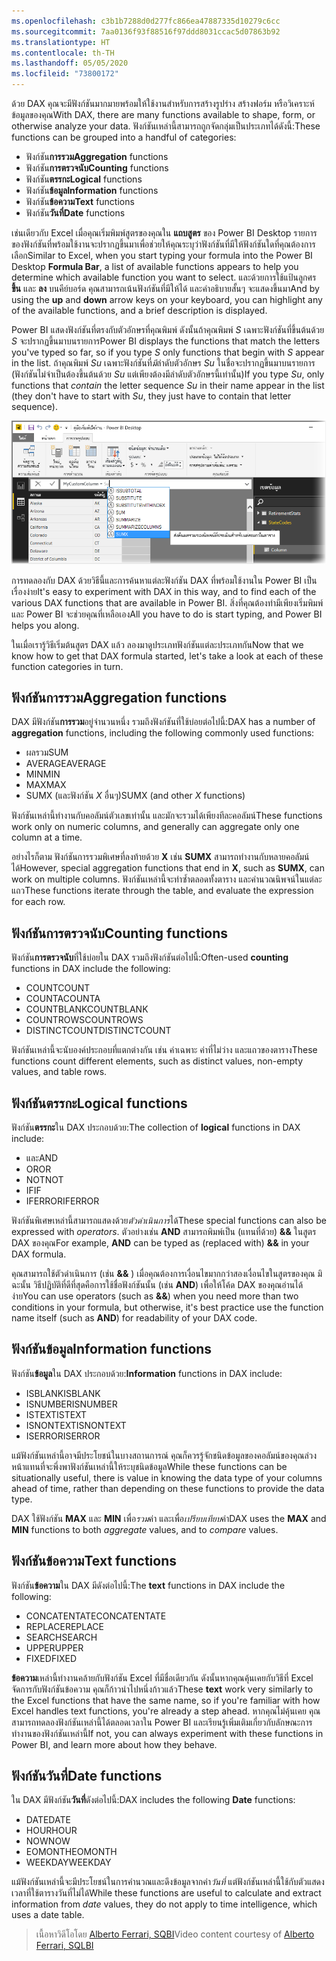 ```yaml
---
ms.openlocfilehash: c3b1b7288d0d277fc866ea47887335d10279c6cc
ms.sourcegitcommit: 7aa0136f93f88516f97ddd8031ccac5d07863b92
ms.translationtype: HT
ms.contentlocale: th-TH
ms.lasthandoff: 05/05/2020
ms.locfileid: "73800172"
---
```

<span data-ttu-id="f1ce8-101">ด้วย DAX คุณจะมีฟังก์ชันมากมายพร้อมให้ใช้งานสำหรับการสร้างรูปร่าง สร้างฟอร์ม หรือวิเคราะห์ข้อมูลของคุณ</span><span class="sxs-lookup"><span data-stu-id="f1ce8-101">With DAX, there are many functions available to shape, form, or otherwise analyze your data.</span></span> <span data-ttu-id="f1ce8-102">ฟังก์ชันเหล่านี้สามารถถูกจัดกลุ่มเป็นประเภทได้ดังนี้:</span><span class="sxs-lookup"><span data-stu-id="f1ce8-102">These functions can be grouped into a handful of categories:</span></span>

* <span data-ttu-id="f1ce8-103">ฟังก์ชัน**การรวม**</span><span class="sxs-lookup"><span data-stu-id="f1ce8-103">**Aggregation** functions</span></span>
* <span data-ttu-id="f1ce8-104">ฟังก์ชัน**การตรวจนับ**</span><span class="sxs-lookup"><span data-stu-id="f1ce8-104">**Counting** functions</span></span>
* <span data-ttu-id="f1ce8-105">ฟังก์ชัน**ตรรกะ**</span><span class="sxs-lookup"><span data-stu-id="f1ce8-105">**Logical** functions</span></span>
* <span data-ttu-id="f1ce8-106">ฟังก์ชัน**ข้อมูล**</span><span class="sxs-lookup"><span data-stu-id="f1ce8-106">**Information** functions</span></span>
* <span data-ttu-id="f1ce8-107">ฟังก์ชัน**ข้อความ**</span><span class="sxs-lookup"><span data-stu-id="f1ce8-107">**Text** functions</span></span>
* <span data-ttu-id="f1ce8-108">ฟังก์ชัน**วันที่**</span><span class="sxs-lookup"><span data-stu-id="f1ce8-108">**Date** functions</span></span>

<span data-ttu-id="f1ce8-109">เช่นเดียวกับ Excel เมื่อคุณเริ่มพิมพ์สูตรของคุณใน **แถบสูตร** ของ Power BI Desktop รายการของฟังก์ชันที่พร้อมใช้งานจะปรากฏขึ้นมาเพื่อช่วยให้คุณระบุว่าฟังก์ชันที่มีให้ฟังก์ชันใดที่คุณต้องการเลือก</span><span class="sxs-lookup"><span data-stu-id="f1ce8-109">Similar to Excel, when you start typing your formula into the Power BI Desktop **Formula Bar**, a list of available functions appears to help you determine which available function you want to select.</span></span> <span data-ttu-id="f1ce8-110">และด้วยการใช้แป้นลูกศร **ขึ้น** และ **ลง** บนคีย์บอร์ด คุณสามารถเน้นฟังก์ชันที่มีให้ได้ และคำอธิบายสั้นๆ จะแสดงขึ้นมา</span><span class="sxs-lookup"><span data-stu-id="f1ce8-110">And by using the **up** and **down** arrow keys on your keyboard, you can highlight any of the available functions, and a brief description is displayed.</span></span>

<span data-ttu-id="f1ce8-111">Power BI แสดงฟังก์ชันที่ตรงกับตัวอักษรที่คุณพิมพ์ ดังนั้นถ้าคุณพิมพ์ *S* เฉพาะฟังก์ชันที่ขึ้นต้นด้วย *S* จะปรากฏขึ้นมาบนรายการ</span><span class="sxs-lookup"><span data-stu-id="f1ce8-111">Power BI displays the functions that match the letters you've typed so far, so if you type *S* only functions that begin with *S* appear in the list.</span></span> <span data-ttu-id="f1ce8-112">ถ้าคุณพิมพ์ *Su* เฉพาะฟังก์ชันที่*มี*ลำดับตัวอักษร *Su* ในชื่อจะปรากฏขึ้นมาบนรายการ (ฟังก์ชันไม่จำเป็นต้องขึ้นต้นด้วย *Su* แต่เพียงต้องมีลำดับตัวอักษรนี้เท่านั้น)</span><span class="sxs-lookup"><span data-stu-id="f1ce8-112">If you type *Su*, only functions that *contain* the letter sequence *Su* in their name appear in the list (they don't have to start with *Su*, they just have to contain that letter sequence).</span></span>

![](media/7-3-dax-functions/dax-functions_1.png)

<span data-ttu-id="f1ce8-113">การทดลองกับ DAX ด้วยวิธีนี้และการค้นหาแต่ละฟังก์ชัน DAX ที่พร้อมใช้งานใน Power BI เป็นเรื่องง่าย</span><span class="sxs-lookup"><span data-stu-id="f1ce8-113">It's easy to experiment with DAX in this way, and to find each of the various DAX functions that are available in Power BI.</span></span> <span data-ttu-id="f1ce8-114">สิ่งที่คุณต้องทำมีเพียงเริ่มพิมพ์ และ Power BI จะช่วยคุณที่เหลือเอง</span><span class="sxs-lookup"><span data-stu-id="f1ce8-114">All you have to do is start typing, and Power BI helps you along.</span></span>

<span data-ttu-id="f1ce8-115">ในเมื่อเรารู้วิธีเริ่มต้นสูตร DAX แล้ว ลองมาดูประเภทฟังก์ชันแต่ละประเภทกัน</span><span class="sxs-lookup"><span data-stu-id="f1ce8-115">Now that we know how to get that DAX formula started, let's take a look at each of these function categories in turn.</span></span>

## <a name="aggregation-functions"></a><span data-ttu-id="f1ce8-116">ฟังก์ชันการรวม</span><span class="sxs-lookup"><span data-stu-id="f1ce8-116">Aggregation functions</span></span>
<span data-ttu-id="f1ce8-117">DAX มีฟังก์ชัน**การรวม**อยู่จำนวนหนึ่ง รวมถึงฟังก์ชันที่ใช้บ่อยต่อไปนี้:</span><span class="sxs-lookup"><span data-stu-id="f1ce8-117">DAX has a number of **aggregation** functions, including the following commonly used functions:</span></span>

* <span data-ttu-id="f1ce8-118">ผลรวม</span><span class="sxs-lookup"><span data-stu-id="f1ce8-118">SUM</span></span>
* <span data-ttu-id="f1ce8-119">AVERAGE</span><span class="sxs-lookup"><span data-stu-id="f1ce8-119">AVERAGE</span></span>
* <span data-ttu-id="f1ce8-120">MIN</span><span class="sxs-lookup"><span data-stu-id="f1ce8-120">MIN</span></span>
* <span data-ttu-id="f1ce8-121">MAX</span><span class="sxs-lookup"><span data-stu-id="f1ce8-121">MAX</span></span>
* <span data-ttu-id="f1ce8-122">SUMX (และฟังก์ชัน *X* อื่นๆ)</span><span class="sxs-lookup"><span data-stu-id="f1ce8-122">SUMX (and other *X* functions)</span></span>

<span data-ttu-id="f1ce8-123">ฟังก์ชันเหล่านี้ทำงานกับคอลัมน์ตัวเลขเท่านั้น และมักจะรวมได้เพียงทีละคอลัมน์</span><span class="sxs-lookup"><span data-stu-id="f1ce8-123">These functions work only on numeric columns, and generally can aggregate only one column at a time.</span></span>

<span data-ttu-id="f1ce8-124">อย่างไรก็ตาม ฟังก์ชันการรวมพิเศษที่ลงท้ายด้วย **X** เช่น **SUMX** สามารถทำงานกับหลายคอลัมน์ได้</span><span class="sxs-lookup"><span data-stu-id="f1ce8-124">However, special aggregation functions that end in **X**, such as **SUMX**, can work on multiple columns.</span></span> <span data-ttu-id="f1ce8-125">ฟังก์ชันเหล่านี้จะทำซ้ำตลอดทั้งตาราง และคำนวณนิพจน์ในแต่ละแถว</span><span class="sxs-lookup"><span data-stu-id="f1ce8-125">These functions iterate through the table, and evaluate the expression for each row.</span></span>

## <a name="counting-functions"></a><span data-ttu-id="f1ce8-126">ฟังก์ชันการตรวจนับ</span><span class="sxs-lookup"><span data-stu-id="f1ce8-126">Counting functions</span></span>
<span data-ttu-id="f1ce8-127">ฟังก์ชัน**การตรวจนับ**ที่ใช้บ่อยใน DAX รวมถึงฟังก์ชันต่อไปนี้:</span><span class="sxs-lookup"><span data-stu-id="f1ce8-127">Often-used **counting** functions in DAX include the following:</span></span>

* <span data-ttu-id="f1ce8-128">COUNT</span><span class="sxs-lookup"><span data-stu-id="f1ce8-128">COUNT</span></span>
* <span data-ttu-id="f1ce8-129">COUNTA</span><span class="sxs-lookup"><span data-stu-id="f1ce8-129">COUNTA</span></span>
* <span data-ttu-id="f1ce8-130">COUNTBLANK</span><span class="sxs-lookup"><span data-stu-id="f1ce8-130">COUNTBLANK</span></span>
* <span data-ttu-id="f1ce8-131">COUNTROWS</span><span class="sxs-lookup"><span data-stu-id="f1ce8-131">COUNTROWS</span></span>
* <span data-ttu-id="f1ce8-132">DISTINCTCOUNT</span><span class="sxs-lookup"><span data-stu-id="f1ce8-132">DISTINCTCOUNT</span></span>

<span data-ttu-id="f1ce8-133">ฟังก์ชันเหล่านี้จะนับองค์ประกอบที่แตกต่างกัน เช่น ค่าเฉพาะ ค่าที่ไม่ว่าง และแถวของตาราง</span><span class="sxs-lookup"><span data-stu-id="f1ce8-133">These functions count different elements, such as distinct values, non-empty values, and table rows.</span></span>

## <a name="logical-functions"></a><span data-ttu-id="f1ce8-134">ฟังก์ชันตรรกะ</span><span class="sxs-lookup"><span data-stu-id="f1ce8-134">Logical functions</span></span>
<span data-ttu-id="f1ce8-135">ฟังก์ชัน**ตรรกะ**ใน DAX ประกอบด้วย:</span><span class="sxs-lookup"><span data-stu-id="f1ce8-135">The collection of **logical** functions in DAX include:</span></span>

* <span data-ttu-id="f1ce8-136">และ</span><span class="sxs-lookup"><span data-stu-id="f1ce8-136">AND</span></span>
* <span data-ttu-id="f1ce8-137">OR</span><span class="sxs-lookup"><span data-stu-id="f1ce8-137">OR</span></span>
* <span data-ttu-id="f1ce8-138">NOT</span><span class="sxs-lookup"><span data-stu-id="f1ce8-138">NOT</span></span>
* <span data-ttu-id="f1ce8-139">IF</span><span class="sxs-lookup"><span data-stu-id="f1ce8-139">IF</span></span>
* <span data-ttu-id="f1ce8-140">IFERROR</span><span class="sxs-lookup"><span data-stu-id="f1ce8-140">IFERROR</span></span>

<span data-ttu-id="f1ce8-141">ฟังก์ชันพิเศษเหล่านี้สามารถแสดงด้วย*ตัวดำเนินการ*ได้</span><span class="sxs-lookup"><span data-stu-id="f1ce8-141">These special functions can also be expressed with *operators*.</span></span> <span data-ttu-id="f1ce8-142">ตัวอย่างเช่น **AND** สามารถพิมพ์เป็น (แทนที่ด้วย) **&&** ในสูตร DAX ของคุณ</span><span class="sxs-lookup"><span data-stu-id="f1ce8-142">For example, **AND** can be typed as (replaced with) **&&** in your DAX formula.</span></span>

<span data-ttu-id="f1ce8-143">คุณสามารถใช้ตัวดำเนินการ (เช่น **&&** ) เมื่อคุณต้องการเงื่อนไขมากกว่าสองเงื่อนไขในสูตรของคุณ มิฉะนั้น วิธีปฏิบัติที่ดีที่สุดคือการใช้ชื่อฟังก์ชันนั้น (เช่น **AND**) เพื่อให้โค้ด DAX ของคุณอ่านได้ง่าย</span><span class="sxs-lookup"><span data-stu-id="f1ce8-143">You can use operators (such as **&&**) when you need more than two conditions in your formula, but otherwise, it's best practice use the function name itself (such as **AND**) for readability of your DAX code.</span></span>

## <a name="information-functions"></a><span data-ttu-id="f1ce8-144">ฟังก์ชันข้อมูล</span><span class="sxs-lookup"><span data-stu-id="f1ce8-144">Information functions</span></span>
<span data-ttu-id="f1ce8-145">ฟังก์ชัน**ข้อมูล**ใน DAX ประกอบด้วย:</span><span class="sxs-lookup"><span data-stu-id="f1ce8-145">**Information** functions in DAX include:</span></span>

* <span data-ttu-id="f1ce8-146">ISBLANK</span><span class="sxs-lookup"><span data-stu-id="f1ce8-146">ISBLANK</span></span>
* <span data-ttu-id="f1ce8-147">ISNUMBER</span><span class="sxs-lookup"><span data-stu-id="f1ce8-147">ISNUMBER</span></span>
* <span data-ttu-id="f1ce8-148">ISTEXT</span><span class="sxs-lookup"><span data-stu-id="f1ce8-148">ISTEXT</span></span>
* <span data-ttu-id="f1ce8-149">ISNONTEXT</span><span class="sxs-lookup"><span data-stu-id="f1ce8-149">ISNONTEXT</span></span>
* <span data-ttu-id="f1ce8-150">ISERROR</span><span class="sxs-lookup"><span data-stu-id="f1ce8-150">ISERROR</span></span>

<span data-ttu-id="f1ce8-151">แม้ฟังก์ชันเหล่านี้อาจมีประโยชน์ในบางสถานการณ์ คุณก็ควรรู้จักชนิดข้อมูลของคอลัมน์ของคุณล่วงหน้าแทนที่จะพึ่งพาฟังก์ชันเหล่านี้ให้ระบุชนิดข้อมูล</span><span class="sxs-lookup"><span data-stu-id="f1ce8-151">While these functions can be situationally useful, there is value in knowing the data type of your columns ahead of time, rather than depending on these functions to provide the data type.</span></span>

<span data-ttu-id="f1ce8-152">DAX ใช้ฟังก์ชัน **MAX** และ **MIN** เพื่อ*รวม*ค่า และเพื่อ*เปรียบเทียบ*ค่า</span><span class="sxs-lookup"><span data-stu-id="f1ce8-152">DAX uses the **MAX** and **MIN** functions to both *aggregate* values, and to *compare* values.</span></span>

## <a name="text-functions"></a><span data-ttu-id="f1ce8-153">ฟังก์ชันข้อความ</span><span class="sxs-lookup"><span data-stu-id="f1ce8-153">Text functions</span></span>
<span data-ttu-id="f1ce8-154">ฟังก์ชัน**ข้อความ**ใน DAX มีดังต่อไปนี้:</span><span class="sxs-lookup"><span data-stu-id="f1ce8-154">The **text** functions in DAX include the following:</span></span>

* <span data-ttu-id="f1ce8-155">CONCATENTATE</span><span class="sxs-lookup"><span data-stu-id="f1ce8-155">CONCATENTATE</span></span>
* <span data-ttu-id="f1ce8-156">REPLACE</span><span class="sxs-lookup"><span data-stu-id="f1ce8-156">REPLACE</span></span>
* <span data-ttu-id="f1ce8-157">SEARCH</span><span class="sxs-lookup"><span data-stu-id="f1ce8-157">SEARCH</span></span>
* <span data-ttu-id="f1ce8-158">UPPER</span><span class="sxs-lookup"><span data-stu-id="f1ce8-158">UPPER</span></span>
* <span data-ttu-id="f1ce8-159">FIXED</span><span class="sxs-lookup"><span data-stu-id="f1ce8-159">FIXED</span></span>

<span data-ttu-id="f1ce8-160">**ข้อความ**เหล่านี้ทำงานคล้ายกับฟังก์ชัน Excel ที่มีชื่อเดียวกัน ดังนั้นหากคุณคุ้นเคยกับวิธีที่ Excel จัดการกับฟังก์ชันข้อความ คุณก็ก้าวนำไปหนึ่งก้าวแล้ว</span><span class="sxs-lookup"><span data-stu-id="f1ce8-160">These **text** work very similarly to the Excel functions that have the same name, so if you're familiar with how Excel handles text functions, you're already a step ahead.</span></span> <span data-ttu-id="f1ce8-161">หากคุณไม่คุ้นเคย คุณสามารถทดลองฟังก์ชันเหล่านี้ได้ตลอดเวลาใน Power BI และเรียนรู้เพิ่มเติมเกี่ยวกับลักษณะการทำงานของฟังก์ชันเหล่านี้</span><span class="sxs-lookup"><span data-stu-id="f1ce8-161">If not, you can always experiment with these functions in Power BI, and learn more about how they behave.</span></span>

## <a name="date-functions"></a><span data-ttu-id="f1ce8-162">ฟังก์ชันวันที่</span><span class="sxs-lookup"><span data-stu-id="f1ce8-162">Date functions</span></span>
<span data-ttu-id="f1ce8-163">ใน DAX มีฟังก์ชัน**วันที่**ดังต่อไปนี้:</span><span class="sxs-lookup"><span data-stu-id="f1ce8-163">DAX includes the following **Date** functions:</span></span>

* <span data-ttu-id="f1ce8-164">DATE</span><span class="sxs-lookup"><span data-stu-id="f1ce8-164">DATE</span></span>
* <span data-ttu-id="f1ce8-165">HOUR</span><span class="sxs-lookup"><span data-stu-id="f1ce8-165">HOUR</span></span>
* <span data-ttu-id="f1ce8-166">NOW</span><span class="sxs-lookup"><span data-stu-id="f1ce8-166">NOW</span></span>
* <span data-ttu-id="f1ce8-167">EOMONTH</span><span class="sxs-lookup"><span data-stu-id="f1ce8-167">EOMONTH</span></span>
* <span data-ttu-id="f1ce8-168">WEEKDAY</span><span class="sxs-lookup"><span data-stu-id="f1ce8-168">WEEKDAY</span></span>

<span data-ttu-id="f1ce8-169">แม้ฟังก์ชันเหล่านี้จะมีประโยชน์ในการคำนวณและดึงข้อมูลจากค่า*วันที่* แต่ฟังก์ชันเหล่านี้ใช้กับตัวแสดงเวลาที่ใช้ตารางวันที่ไม่ได้</span><span class="sxs-lookup"><span data-stu-id="f1ce8-169">While these functions are useful to calculate and extract information from *date* values, they do not apply to time intelligence, which uses a date table.</span></span>

> <span data-ttu-id="f1ce8-170">เนื้อหาวิดีโอโดย [Alberto Ferrari, SQBI](https://www.sqlbi.com/learning-dax)</span><span class="sxs-lookup"><span data-stu-id="f1ce8-170">Video content courtesy of [Alberto Ferrari, SQLBI](https://www.sqlbi.com/learning-dax)</span></span>
> 
> 

